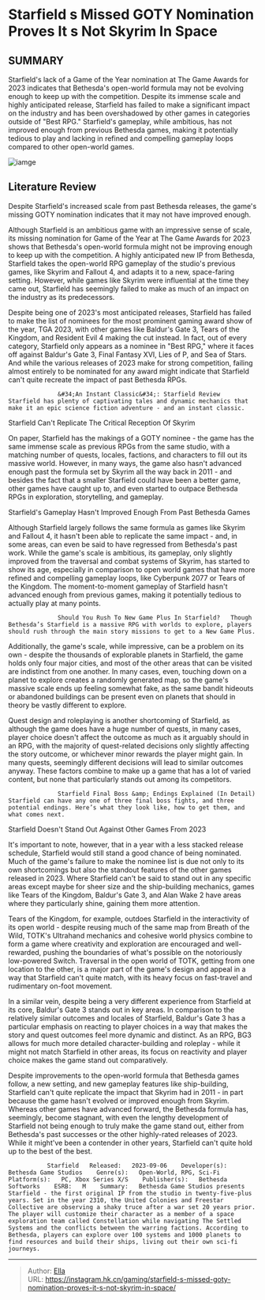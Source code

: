 # Starfield s Missed GOTY Nomination Proves It s Not Skyrim In Space


## SUMMARY 



  Starfield&#39;s lack of a Game of the Year nomination at The Game Awards for 2023 indicates that Bethesda&#39;s open-world formula may not be evolving enough to keep up with the competition.   Despite its immense scale and highly anticipated release, Starfield has failed to make a significant impact on the industry and has been overshadowed by other games in categories outside of &#34;Best RPG.&#34;   Starfield&#39;s gameplay, while ambitious, has not improved enough from previous Bethesda games, making it potentially tedious to play and lacking in refined and compelling gameplay loops compared to other open-world games.  

![iamge](https://static1.srcdn.com/wordpress/wp-content/uploads/2023/11/_1-starfield-s-missed-goty-nomination-proves-it-s-not-skyrim-in-space.jpg)

## Literature Review

Despite Starfield&#39;s increased scale from past Bethesda releases, the game&#39;s missing GOTY nomination indicates that it may not have improved enough.




Although Starfield is an ambitious game with an impressive sense of scale, its missing nomination for Game of the Year at The Game Awards for 2023 shows that Bethesda&#39;s open-world formula might not be improving enough to keep up with the competition. A highly anticipated new IP from Bethesda, Starfield takes the open-world RPG gameplay of the studio&#39;s previous games, like Skyrim and Fallout 4, and adapts it to a new, space-faring setting. However, while games like Skyrim were influential at the time they came out, Starfield has seemingly failed to make as much of an impact on the industry as its predecessors.




Despite being one of 2023&#39;s most anticipated releases, Starfield has failed to make the list of nominees for the most prominent gaming award show of the year, TGA 2023, with other games like Baldur&#39;s Gate 3, Tears of the Kingdom, and Resident Evil 4 making the cut instead. In fact, out of every category, Starfield only appears as a nominee in &#34;Best RPG,&#34; where it faces off against Baldur&#39;s Gate 3, Final Fantasy XVI, Lies of P, and Sea of Stars. And while the various releases of 2023 make for strong competition, failing almost entirely to be nominated for any award might indicate that Starfield can&#39;t quite recreate the impact of past Bethesda RPGs.

                  &#34;An Instant Classic&#34;: Starfield Review   Starfield has plenty of captivating tales and dynamic mechanics that make it an epic science fiction adventure - and an instant classic.   


 Starfield Can&#39;t Replicate The Critical Reception Of Skyrim 
         




On paper, Starfield has the makings of a GOTY nominee - the game has the same immense scale as previous RPGs from the same studio, with a matching number of quests, locales, factions, and characters to fill out its massive world. However, in many ways, the game also hasn&#39;t advanced enough past the formula set by Skyrim all the way back in 2011 - and besides the fact that a smaller Starfield could have been a better game, other games have caught up to, and even started to outpace Bethesda RPGs in exploration, storytelling, and gameplay.



 Starfield&#39;s Gameplay Hasn&#39;t Improved Enough From Past Bethesda Games 
          

Although Starfield largely follows the same formula as games like Skyrim and Fallout 4, it hasn&#39;t been able to replicate the same impact - and, in some areas, can even be said to have regressed from Bethesda&#39;s past work. While the game&#39;s scale is ambitious, its gameplay, only slightly improved from the traversal and combat systems of Skyrim, has started to show its age, especially in comparison to open world games that have more refined and compelling gameplay loops, like Cyberpunk 2077 or Tears of the Kingdom. The moment-to-moment gameplay of Starfield hasn&#39;t advanced enough from previous games, making it potentially tedious to actually play at many points.




                  Should You Rush To New Game Plus In Starfield?   Though Bethesda’s Starfield is a massive RPG with worlds to explore, players should rush through the main story missions to get to a New Game Plus.    

Additionally, the game&#39;s scale, while impressive, can be a problem on its own - despite the thousands of explorable planets in Starfield, the game holds only four major cities, and most of the other areas that can be visited are indistinct from one another. In many cases, even, touching down on a planet to explore creates a randomly generated map, so the game&#39;s massive scale ends up feeling somewhat fake, as the same bandit hideouts or abandoned buildings can be present even on planets that should in theory be vastly different to explore.

Quest design and roleplaying is another shortcoming of Starfield, as although the game does have a huge number of quests, in many cases, player choice doesn&#39;t affect the outcome as much as it arguably should in an RPG, with the majority of quest-related decisions only slightly affecting the story outcome, or whichever minor rewards the player might gain. In many quests, seemingly different decisions will lead to similar outcomes anyway. These factors combine to make up a game that has a lot of varied content, but none that particularly stands out among its competitors.




                  Starfield Final Boss &amp; Endings Explained (In Detail)   Starfield can have any one of three final boss fights, and three potential endings. Here’s what they look like, how to get them, and what comes next.   



 Starfield Doesn&#39;t Stand Out Against Other Games From 2023 
          

It&#39;s important to note, however, that in a year with a less stacked release schedule, Starfield would still stand a good chance of being nominated. Much of the game&#39;s failure to make the nominee list is due not only to its own shortcomings but also the standout features of the other games released in 2023. Where Starfield can&#39;t be said to stand out in any specific areas except maybe for sheer size and the ship-building mechanics, games like Tears of the Kingdom, Baldur&#39;s Gate 3, and Alan Wake 2 have areas where they particularly shine, gaining them more attention.




Tears of the Kingdom, for example, outdoes Starfield in the interactivity of its open world - despite reusing much of the same map from Breath of the Wild, TOTK&#39;s Ultrahand mechanics and cohesive world physics combine to form a game where creativity and exploration are encouraged and well-rewarded, pushing the boundaries of what&#39;s possible on the notoriously low-powered Switch. Traversal in the open world of TOTK, getting from one location to the other, is a major part of the game&#39;s design and appeal in a way that Starfield can&#39;t quite match, with its heavy focus on fast-travel and rudimentary on-foot movement.

In a similar vein, despite being a very different experience from Starfield at its core, Baldur&#39;s Gate 3 stands out in key areas. In comparison to the relatively similar outcomes and locales of Starfield, Baldur&#39;s Gate 3 has a particular emphasis on reacting to player choices in a way that makes the story and quest outcomes feel more dynamic and distinct. As an RPG, BG3 allows for much more detailed character-building and roleplay - while it might not match Starfield in other areas, its focus on reactivity and player choice makes the game stand out comparatively.




Despite improvements to the open-world formula that Bethesda games follow, a new setting, and new gameplay features like ship-building, Starfield can&#39;t quite replicate the impact that Skyrim had in 2011 - in part because the game hasn&#39;t evolved or improved enough from Skyrim. Whereas other games have advanced forward, the Bethesda formula has, seemingly, become stagnant, with even the lengthy development of Starfield not being enough to truly make the game stand out, either from Bethesda&#39;s past successes or the other highly-rated releases of 2023. While it might&#39;ve been a contender in other years, Starfield can&#39;t quite hold up to the best of the best.

               Starfield   Released:   2023-09-06    Developer(s):   Bethesda Game Studios    Genre(s):   Open-World, RPG, Sci-Fi    Platform(s):   PC, Xbox Series X/S    Publisher(s):   Bethesda Softworks    ESRB:   M    Summary:   Bethesda Game Studios presents Starfield - the first original IP from the studio in twenty-five-plus years. Set in the year 2310, the United Colonies and Freestar Collective are observing a shaky truce after a war set 20 years prior. The player will customize their character as a member of a space exploration team called Constellation while navigating The Settled Systems and the conflicts between the warring factions. According to Bethesda, players can explore over 100 systems and 1000 planets to find resources and build their ships, living out their own sci-fi journeys.      

---

> Author: [Ella](https://instagram.hk.cn/)  
> URL: https://instagram.hk.cn/gaming/starfield-s-missed-goty-nomination-proves-it-s-not-skyrim-in-space/  

